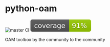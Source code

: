 # python-oam
![master CI](https://github.com/rodrigo-fss/python-oam/actions/workflows/github-actions.yml/badge.svg)
![coverage](https://github.com/rodrigo-fss/python-oam/blob/main/.github/badges/coverage_badge.svg)

OAM toolbox by the community to the community
